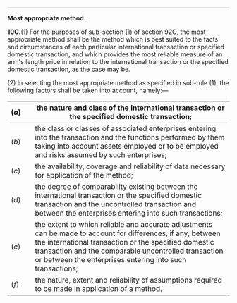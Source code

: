 ****

**Most appropriate method.**

**10C.**(1) For the purposes of sub-section (1) of section 92C, the most appropriate method shall be the method which is best suited to the facts and circumstances of each particular international transaction or specified domestic transaction, and which provides the most reliable measure of an arm's length price in relation to the international transaction or the specified domestic transaction, as the case may be.

(2) In selecting the most appropriate method as specified in sub-rule (1), the following factors shall be taken into account, namely:—

(_a_)|  |  the nature and class of the international transaction or the specified domestic transaction;  
---|---|---  
(_b_)|  |  the class or classes of associated enterprises entering into the transaction and the functions performed by them taking into account assets employed or to be employed and risks assumed by such enterprises;  
(_c_)|  |  the availability, coverage and reliability of data necessary for application of the method;  
(_d_)|  |  the degree of comparability existing between the international transaction or the specified domestic transaction and the uncontrolled transaction and between the enterprises entering into such transactions;  
(_e_)|  |  the extent to which reliable and accurate adjustments can be made to account for differences, if any, between the international transaction or the specified domestic transaction and the comparable uncontrolled transaction or between the enterprises entering into such transactions;  
(_f_)|  |  the nature, extent and reliability of assumptions required to be made in application of a method.